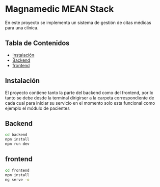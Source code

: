 # Magnamedic MEAN Stack

En este proyecto se implementa un sistema de gestión de citas médicas para una clínica.

## Tabla de Contenidos

- [Instalación](#instalación)
- [Backend](#Backend)
- [frontend](#frontend)

## Instalación

El proyecto contiene tanto la parte del backend como del frontend, por lo tanto se debe desde la terminal dirigirser a la carpeta correspondiente de cada cual para iniciar su servicio
en el momento solo esta funcional como ejemplo el módulo de pacientes
## Backend
```bash
cd backend
npm install
npm run dev
```
## frontend
```bash
cd frontend
npm install
ng serve -o
```

